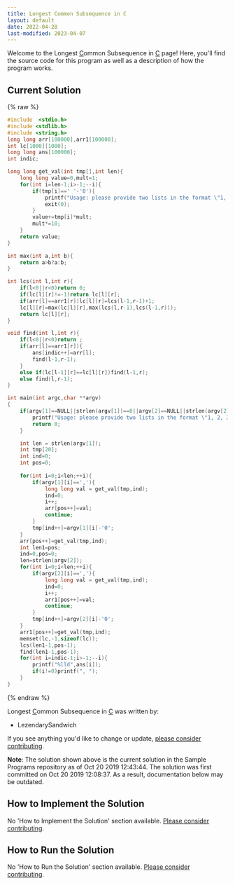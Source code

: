 ```yaml
---
title: Longest Common Subsequence in C
layout: default
date: 2022-04-28
last-modified: 2023-04-07
---
```


Welcome to the Longest [C](https://sampleprograms.io/languages/c)ommon Subsequence in [C](https://sampleprograms.io/languages/c) page! Here, you'll find the source code for this program as well as a description of how the program works.

## Current Solution

{% raw %}

```c
#include  <stdio.h>
#include <stdlib.h>
#include <string.h>
long long arr[100000],arr1[100000];
int lc[1000][1000];
long long ans[100000];
int indic;

long long get_val(int tmp[],int len){
    long long value=0,mult=1;
    for(int i=len-1;i>-1;--i){
        if(tmp[i]==' '-'0'){
            printf("Usage: please provide two lists in the format \"1, 2, 3, 4, 5\"");
            exit(0);
        }
        value+=tmp[i]*mult;
        mult*=10;
    }
    return value;
}

int max(int a,int b){
    return a>b?a:b;
}

int lcs(int l,int r){
    if(l<0||r<0)return 0;
    if(lc[l][r]!=-1)return lc[l][r];
    if(arr[l]==arr1[r])lc[l][r]=lcs(l-1,r-1)+1;
    lc[l][r]=max(lc[l][r],max(lcs(l,r-1),lcs(l-1,r)));
    return lc[l][r];
}

void find(int l,int r){
    if(l<0||r<0)return ;
    if(arr[l]==arr1[r]){
        ans[indic++]=arr[l];
        find(l-1,r-1);
    }
    else if(lc[l-1][r]==lc[l][r])find(l-1,r);
    else find(l,r-1);
}

int main(int argc,char **argv)
{
    if(argv[1]==NULL||strlen(argv[1])==0||argv[2]==NULL||strlen(argv[2])==0){
        printf("Usage: please provide two lists in the format \"1, 2, 3, 4, 5\"");
        return 0;
    }

    int len = strlen(argv[1]);
    int tmp[20];
    int ind=0;
    int pos=0;
    
    for(int i=0;i<len;++i){
        if(argv[1][i]==','){
            long long val = get_val(tmp,ind);
            ind=0;
            i++;
            arr[pos++]=val;
            continue;
        }
        tmp[ind++]=argv[1][i]-'0';
    }
    arr[pos++]=get_val(tmp,ind);
    int len1=pos;
    ind=0,pos=0;
    len=strlen(argv[2]);
    for(int i=0;i<len;++i){
        if(argv[2][i]==','){
            long long val = get_val(tmp,ind);
            ind=0;
            i++;
            arr1[pos++]=val;
            continue;
        }
        tmp[ind++]=argv[2][i]-'0';
    }
    arr1[pos++]=get_val(tmp,ind);
    memset(lc,-1,sizeof(lc));
    lcs(len1-1,pos-1);
    find(len1-1,pos-1);
    for(int i=indic-1;i>-1;--i){
        printf("%lld",ans[i]);
        if(i!=0)printf(", ");
    }
}
```

{% endraw %}

Longest [C](https://sampleprograms.io/languages/c)ommon Subsequence in [C](https://sampleprograms.io/languages/c) was written by:

- LezendarySandwich

If you see anything you'd like to change or update, [please consider contributing](https://github.com/TheRenegadeCoder/sample-programs).

**Note**: The solution shown above is the current solution in the Sample Programs repository as of Oct 20 2019 12:43:44. The solution was first committed on Oct 20 2019 12:08:37. As a result, documentation below may be outdated.

## How to Implement the Solution

No 'How to Implement the Solution' section available. [Please consider contributing](https://github.com/TheRenegadeCoder/sample-programs-website).

## How to Run the Solution

No 'How to Run the Solution' section available. [Please consider contributing](https://github.com/TheRenegadeCoder/sample-programs-website).